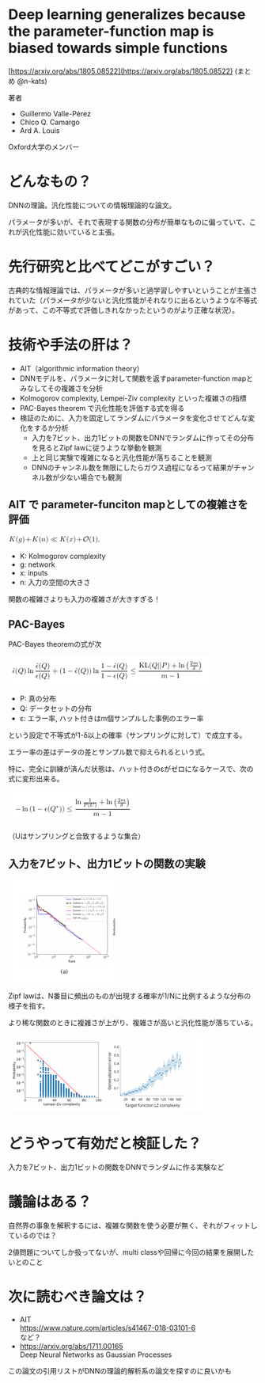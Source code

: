 # Deep learning generalizes because the parameter-function map is biased towards simple functions
[https://arxiv.org/abs/1805.08522](https://arxiv.org/abs/1805.08522)
(まとめ @n-kats)

著者
* Guillermo Valle-Pérez
* Chico Q. Camargo
* Ard A. Louis

Oxford大学のメンバー

# どんなもの？
DNNの理論。汎化性能についての情報理論的な論文。

パラメータが多いが、それで表現する関数の分布が簡単なものに偏っていて、これが汎化性能に効いていると主張。

# 先行研究と比べてどこがすごい？
古典的な情報理論では、パラメータが多いと過学習しやすいということが主張されていた（パラメータが少ないと汎化性能がそれなりに出るというような不等式があって、この不等式で評価しきれなかったというのがより正確な状況）。

# 技術や手法の肝は？
* AIT（algorithmic information theory）
* DNNモデルを、パラメータに対して関数を返すparameter-function mapとみなしてその複雑さを分析
* Kolmogorov complexity, Lempei-Ziv complexity といった複雑さの指標
* PAC-Bayes theorem で汎化性能を評価する式を得る
* 検証のために、入力を固定してランダムにパラメータを変化させてどんな変化をするか分析  
  * 入力を7ビット、出力1ビットの関数をDNNでランダムに作ってその分布を見るとZipf lawに従うような挙動を観測
  * 上と同じ実験で複雑になると汎化性能が落ちることを観測
  * DNNのチャンネル数を無限にしたらガウス過程になるって結果がチャンネル数が少ない場合でも観測

## AIT で parameter-funciton mapとしての複雑さを評価
![](parameter_function_map_is_biased_1805.08522/complexity_ineq.png)

* K: Kolmogorov complexity
* g: network
* x: inputs
* n: 入力の空間の大きさ

関数の複雑さよりも入力の複雑さが大きすぎる！

## PAC-Bayes
PAC-Bayes theoremの式が次

![](parameter_function_map_is_biased_1805.08522/pac_bayes.png)

* P: 真の分布
* Q: データセットの分布
* ε: エラー率, ハット付きはm個サンプルした事例のエラー率

という設定で不等式が1-δ以上の確率（サンプリングに対して）で成立する。

エラー率の差はデータの差とサンプル数で抑えられるという式。

特に、完全に訓練が済んだ状態は、ハット付きのεがゼロになるケースで、次の式に変形出来る。

![](parameter_function_map_is_biased_1805.08522/pac_bayes_realizable.png)

（Uはサンプリングと合致するような集合）

## 入力を7ビット、出力1ビットの関数の実験
![](parameter_function_map_is_biased_1805.08522/zipf_law.png)

Zipf lawは、N番目に頻出のものが出現する確率が1/Nに比例するような分布の様子を指す。

より稀な関数のときに複雑さが上がり、複雑さが高いと汎化性能が落ちている。

![](parameter_function_map_is_biased_1805.08522/complexity_vs.png)


# どうやって有効だと検証した？
入力を7ビット、出力1ビットの関数をDNNでランダムに作る実験など

# 議論はある？
自然界の事象を解釈するには、複雑な関数を使う必要が無く、それがフィットしているのでは？

2値問題についてしか扱ってないが、multi classや回帰に今回の結果を展開したいとのこと

# 次に読むべき論文は？
* AIT  
  https://www.nature.com/articles/s41467-018-03101-6  
  など？
* https://arxiv.org/abs/1711.00165  
  Deep Neural Networks as Gaussian Processes

この論文の引用リストがDNNの理論的解析系の論文を探すのに良いかも
